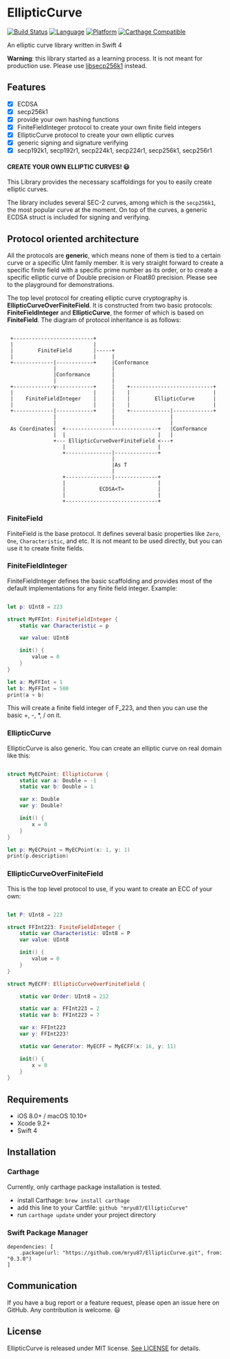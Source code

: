 # EllipticCurve

[![Build Status](https://travis-ci.org/mryu87/EllipticCurve.svg?branch=master)](https://travis-ci.org/mryu87/EllipticCurve)
[![Language](https://img.shields.io/badge/swift-4-orange.svg)](https://swift.org)
[![Platform](https://img.shields.io/badge/platform-ios%20|%20macos-lightgrey.svg)](https://github.com/mryu87/EllipticCurve)
[![Carthage Compatible](https://img.shields.io/badge/Carthage-compatible-green.svg?style=flat)](https://github.com/Carthage/Carthage)


An elliptic curve library written in Swift 4

**Warning**: this library started as a learning process. It is not meant for production use. Please use [libsecp256k1](https://github.com/bitcoin-core/secp256k1) instead.

## Features

- [x] ECDSA
- [x] secp256k1
- [x] provide your own hashing functions
- [x] FiniteFieldInteger protocol to create your own finite field integers
- [x] EllipticCurve protocol to create your own elliptic curves
- [x] generic signing and signature verifying
- [x] secp192k1, secp192r1, secp224k1, secp224r1, secp256k1, secp256r1

#### CREATE YOUR OWN ELLIPTIC CURVES! :smiley:

This Library provides the necessary scaffoldings for you 
to easily create elliptic curves. 

The library includes several SEC-2 curves,
among which is the `secp256k1`, the most
popular curve at the moment. On top of the curves, a generic 
ECDSA struct is included for signing and verifying.

## Protocol oriented architecture 

All the protocols are **generic**, which means none of them is
tied to a certain curve or a specific UInt family member. It is
very straight forward to create a specific finite field with a
specific prime number as its order, or to create a specific 
elliptic curve of Double precision or Float80 precision. Please
see to the playground for demonstrations. 

The top level protocol for creating elliptic curve 
cryptography is **EllipticCurveOverFiniteField**. It is constructed
from two basic protocols: **FiniteFieldInteger** and **EllipticCurve**,
the former of which is based on **FiniteField**. The diagram of
protocol inheritance is as follows:

~~~~
                                                                    
 +--------------------------+                                       
 |                          |                                       
 |        FiniteField       |-----+                                 
 |                          |     |                                 
 +-------------|------------+     |Conformance                      
               |                  |                                 
               |Conformance       |                                 
               |                  |                                 
 +-------------v------------+     |    +---------------------------+
 |                          |     |    |                           |
 |    FiniteFieldInteger    |     |    |        EllipticCurve      |
 |                          |     |    |                           |
 +-------------|------------+     |    +-------------|-------------+
               |                  |                  |              
               |                  |                  |              
 As Coordinates|  +------------------------------+   |Conformance   
               |  |                              |   |              
               +--- EllipticCurveOverFiniteField <---+              
                  |                              |                  
                  +---------------|--------------+                  
                                  |                                 
                                  |As T                             
                                  |                                 
                  +---------------|--------------+                  
                  |                              |                  
                  |           ECDSA<T>           |                  
                  |                              |                  
                  +------------------------------+                                              
~~~~

### FiniteField

FiniteField is the base protocol. 
It defines several basic properties like `Zero`,
`One`, `Characteristic`, and etc. It is not meant
to be used directly, but you can use it to create
finite fields.

### FiniteFieldInteger

FiniteFieldInteger defines the basic scaffolding
and provides most of the default implementations
for any finite field integer. Example:

```swift

let p: UInt8 = 223

struct MyFFInt: FiniteFieldInteger {
    static var Characteristic = p

    var value: UInt8

    init() {
        value = 0
    }
}

let a: MyFFInt = 1
let b: MyFFInt = 500
print(a + b)

```

This will create a finite field integer of F_223,
and then you can use the basic +, -, *, / on it.

### EllipticCurve

EllipticCurve is also generic. You can create an
elliptic curve on real domain like this:

```swift

struct MyECPoint: EllipticCurve {
    static var a: Double = -1
    static var b: Double = 1

    var x: Double
    var y: Double?

    init() {
        x = 0
    }
}

let p: MyECPoint = MyECPoint(x: 1, y: 1)
print(p.description)

```

### EllipticCurveOverFiniteField

This is the top level protocol to use, if you want to
create an ECC of your own:

```swift

let P: UInt8 = 223

struct FFInt223: FiniteFieldInteger {
    static var Characteristic: UInt8 = P
    var value: UInt8

    init() {
        value = 0
    }
}

struct MyECFF: EllipticCurveOverFiniteField {

    static var Order: UInt8 = 212

    static var a: FFInt223 = 2
    static var b: FFInt223 = 7

    var x: FFInt223
    var y: FFInt223?

    static var Generator: MyECFF = MyECFF(x: 16, y: 11)

    init() {
        x = 0
    }
}

```

## Requirements

* iOS 8.0+ / macOS 10.10+
* Xcode 9.2+
* Swift 4

## Installation

### Carthage

Currently, only carthage package installation is tested.

- install Carthage: `brew install carthage`
- add this line to your Cartfile: `github "mryu87/EllipticCurve"`
- run `carthage update` under your project directory

### Swift Package Manager

```
dependencies: [
    .package(url: "https://github.com/mryu87/EllipticCurve.git", from: "0.3.0")
]
```

## Communication

If you have a bug report or a feature request, please open an issue here on GitHub. Any contribution is welcome. :smiley:

## License

EllipticCurve is released under MIT license. [See LICENSE](./LICENSE) for details.
